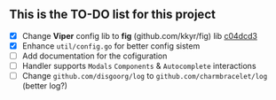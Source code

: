 ## This is the TO-DO list for this project

- [x] Change **Viper** config lib to **fig** (github.com/kkyr/fig) lib [c04dcd3](https://github.com/dexslender/jupix/commit/c04dcd36d85134fe207f957f136f8eceb0e82f24)
- [x] Enhance `util/config.go` for better config sistem 
- [ ] Add documentation for the cofiguration
- [ ] Handler supports `Modals` `Components` & `Autocomplete` interactions
- [ ] Change `github.com/disgoorg/log` to `github.com/charmbracelet/log` (better log?)
